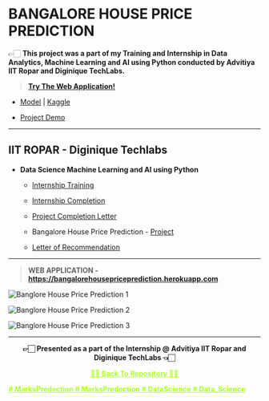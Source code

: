 # BANGALORE HOUSE PRICE PREDICTION
  👉🏻 **This project was a part of my Training and Internship in Data Analytics, Machine Learning and AI using Python conducted by Advitiya IIT Ropar and  Diginique TechLabs.**
  
 >**[Try The Web Application!](https://bangalorehousepriceprediction.herokuapp.com)**
 
 - [Model](https://github.com/Amey-Thakur/BANGALORE-HOUSE-PRICE-PREDICTION/blob/main/BHPP/bangalore-house-price-prediction-model.ipynb) | [Kaggle](https://www.kaggle.com/ameythakur20/bangalore-house-price-prediction-model)
 
 - [Project Demo](https://www.youtube.com/watch?v=HaiXYHBPHVg&feature=youtu.be) 

---

 ## IIT ROPAR - Diginique Techlabs

 - **Data Science Machine Learning and AI using Python** 
  
   - [Internship Training](https://github.com/Amey-Thakur/ACHIEVEMENTS/blob/main/Experience/IIT%20ROPAR%20-%20Diginique%20Techlabs/IIT%20ROPAR%20-%20Diginique%20Techlabs%20-%20Data%20Science%20Machine%20Learning%20and%20AI%20using%20Python%20-%20Training.pdf)
  
   - [Internship Completion](https://github.com/Amey-Thakur/ACHIEVEMENTS/blob/main/Experience/IIT%20ROPAR%20-%20Diginique%20Techlabs/IIT%20ROPAR%20-%20Diginique%20Techlabs%20-%20Data%20Science%20Machine%20Learning%20and%20AI%20using%20Python%20-%20Internship%20Completion%20Letter.pdf) 
  
   - [Project Completion Letter](https://github.com/Amey-Thakur/ACHIEVEMENTS/blob/main/Experience/IIT%20ROPAR%20-%20Diginique%20Techlabs/IIT%20ROPAR%20-%20Diginique%20Techlabs%20-%20Data%20Science%20Machine%20Learning%20and%20AI%20using%20Python%20-%20Project%20Completion%20Letter.pdf) 
  
   - Bangalore House Price Prediction - [Project](https://github.com/Amey-Thakur/BANGALORE-HOUSE-PRICE-PREDICTION) 
  
   - [Letter of Recommendation](https://github.com/Amey-Thakur/ACHIEVEMENTS/blob/main/Experience/IIT%20ROPAR%20-%20Diginique%20Techlabs/IIT%20ROPAR%20-%20Diginique%20Techlabs%20-%20Data%20Science%20Machine%20Learning%20and%20AI%20using%20Python%20-%20Letter%20of%20Recommendation.pdf) 

---

 >**WEB APPLICATION - https://bangalorehousepriceprediction.herokuapp.com**

![Banglore House Price Prediction 1](https://user-images.githubusercontent.com/54937357/128641386-cb5a6018-91f9-48f4-b685-2a2b2fc0ff8b.png)

![Banglore House Price Prediction 2](https://user-images.githubusercontent.com/54937357/128641396-4c5bd0e4-3148-4cf8-859b-c10cf3a5011e.png)

![Banglore House Price Prediction 3](https://user-images.githubusercontent.com/54937357/128641400-630ead62-0abc-4858-991e-af7e5cac7b69.png)

---

<p align="center"> <b> 👉🏻 Presented as a part of the Internship @ Advitiya IIT Ropar and Diginique TechLabs 👈🏻 <b> </p>
 
<p align="center"><a href='https://github.com/Amey-Thakur/BANGALORE-HOUSE-PRICE-PREDICTION', style='color: greenyellow;'> ✌🏻 Back To Repository ✌🏻</p>
# MarksPredection
# MarksPredection
# DataScience
# Data_Science
